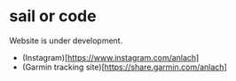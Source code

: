 # sail or code

Website is under development.

 - (Instagram)[https://www.instagram.com/anlach]
 - (Garmin tracking site)[https://share.garmin.com/anlach]

